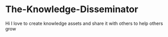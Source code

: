 The-Knowledge-Disseminator
==========================

Hi I love to create knowledge assets and share it with others to help others grow
